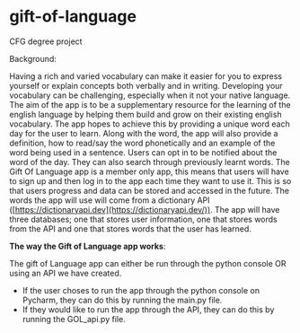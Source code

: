 # gift-of-language
CFG degree project

Background:

Having a rich and varied vocabulary  can make it easier for you to express yourself or explain concepts both verbally and in writing. Developing your vocabulary can be challenging, especially when it not your native language. The aim of the app is to be a supplementary resource for the learning of the english language by helping them build and grow on their existing english vocabulary. The app hopes to achieve this by providing a unique word each day for the user to learn. Along with the word, the app will also provide a definition, how to read/say the word phonetically and an example of the word being used in a sentence. Users can opt in to be notified about the word of the day. They can also search through previously learnt words. The Gift Of Language app is a member only app, this means that users will have to sign up and then log in to the app each time they want to use it. This is so that users progress and data can be stored and accessed in the future.  The words the app will use will come from a dictionary API ([https://dictionaryapi.dev](https://dictionaryapi.dev/)). The app will have three databases; one that stores user information, one that stores words from the API and one that stores words that the user has learned.

<b>The way the Gift of Language app works</b>:

The gift of Language app can either be run through the python console OR using an API we have created.
- If the user choses to run the app through the python console on Pycharm, they can do this by running the main.py file.
- If they would like to run the app through the API, they can do this by running the GOL_api.py file.

